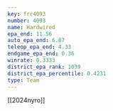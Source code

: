 ```yaml
---
key: frc4093
number: 4093
name: Hardwired
epa_end: 11.56
auto_epa_end: 6.87
teleop_epa_end: 4.33
endgame_epa_end: 0.36
winrate: 0.3333
district_epa_rank: 1039
district_epa_percentile: 0.4231
type: Team
---
```

[[2024nyro]]
